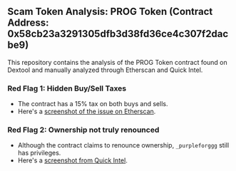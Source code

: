 ## Scam Token Analysis: PROG Token (Contract Address: 0x58cb23a3291305dfb3d38fd36ce4c307f2dacbe9)

This repository contains the analysis of the PROG Token contract found on Dextool and manually analyzed through Etherscan and Quick Intel.

### Red Flag 1: Hidden Buy/Sell Taxes
- The contract has a 15% tax on both buys and sells.
- Here's a [screenshot of the issue on Etherscan](screenshots/etherscan_contract_issue.png).

### Red Flag 2: Ownership not truly renounced
- Although the contract claims to renounce ownership, `_purpleforggg` still has privileges.
- Here's a [screenshot from Quick Intel](screenshots/quickintel_redflag.png).


